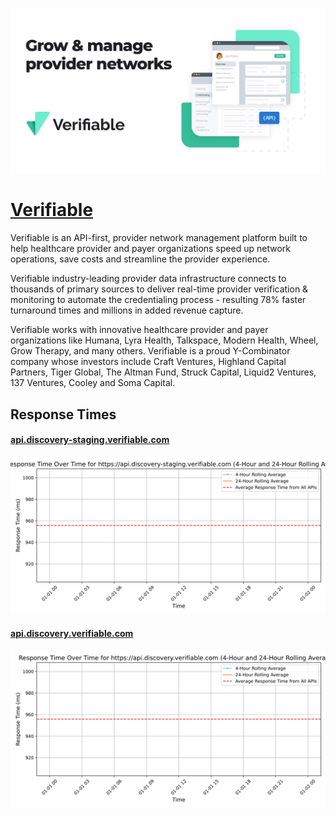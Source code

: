 [![Visit Verifiable](imagePreview.jpg)](https://verifiable.com)

# [Verifiable](https://verifiable.com)

Verifiable is an API-first, provider network management platform built to help healthcare provider and payer organizations speed up network operations, save costs and streamline the provider experience.

Verifiable industry-leading provider data infrastructure connects to thousands of primary sources to deliver real-time provider verification & monitoring to automate the credentialing process - resulting 78% faster turnaround times and millions in added revenue capture.

Verifiable works with innovative healthcare provider and payer organizations like Humana, Lyra Health, Talkspace, Modern Health, Wheel, Grow Therapy, and many others. Verifiable is a proud Y-Combinator company whose investors include Craft Ventures, Highland Capital Partners, Tiger Global, The Altman Fund, Struck Capital, Liquid2 Ventures, 137 Ventures, Cooley and Soma Capital.

## Response Times

#### [api.discovery-staging.verifiable.com](https://api.discovery-staging.verifiable.com)

![api.discovery-staging.verifiable.com](response-time-charts/6170692e646973636f766572792d73746167696e672e76657269666961626c652e636f6d.svg)
#### [api.discovery.verifiable.com](https://api.discovery.verifiable.com)

![api.discovery.verifiable.com](response-time-charts/6170692e646973636f766572792e76657269666961626c652e636f6d.svg)
